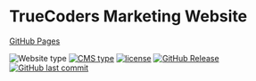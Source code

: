 # TrueCoders Marketing Website

[GitHub Pages](https://truecodersio.github.io/truecoders.io/)

![Website type](https://img.shields.io/badge/type-Jekyll%20%7C%20GitHub%20Pages-yellow.svg)
[![CMS type](https://img.shields.io/badge/cms-Siteleaf-green.svg)](https://manage.siteleaf.com/)
[![license](https://img.shields.io/github/license/truecodersio/truecoders.io.svg)](/LICENSE)
[![GitHub Release](https://img.shields.io/github/release/truecodersio/truecoders.io.svg)](/releases)
[![GitHub last commit](https://img.shields.io/github/last-commit/truecodersio/truecoders.io.svg)](/commits)